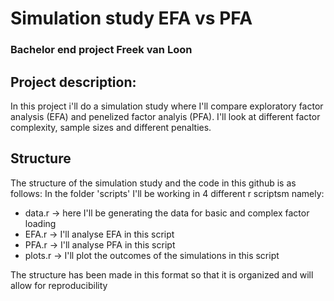 # Simulation study EFA vs PFA
### Bachelor end project Freek van Loon 

## Project description: 
In this project i'll do a simulation study where I'll compare exploratory factor analysis (EFA) and penelized factor analyis (PFA).
I'll look at different factor complexity, sample sizes and different penalties.

## Structure
The structure of the simulation study and the code in this github is as follows:
In the folder 'scripts' I'll be working in 4 different r scriptsm namely:

- data.r -> here I'll be generating the data for basic and complex factor loading
- EFA.r -> I'll analyse EFA in this script
- PFA.r -> I'll analyse PFA in this script
- plots.r -> I'll plot the outcomes of the simulations in this script

The structure has been made in this format so that it is organized and will allow for reproducibility

